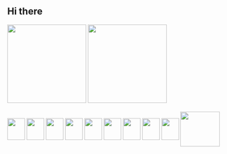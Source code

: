 ## Hi there
<div>
  <img height="180em" src="https://github-readme-stats.vercel.app/api?username=juanosccomori&show_icons=true&theme=dark"/>
  <img height="180em" src="https://github-readme-stats.vercel.app/api/top-langs/?username=juanosccomori&layout=compact&theme=dark&show_icons=true"/>
</div>

<div style="display: inline-block"><br/>
  <img align="center" height="50" width="40" src="https://cdn.jsdelivr.net/gh/devicons/devicon/icons/html5/html5-original.svg" />
  <img align="center" height="50" width="40" src="https://cdn.jsdelivr.net/gh/devicons/devicon/icons/css3/css3-original.svg" />
  <img align="center" height="50" width="40" src="https://cdn.jsdelivr.net/gh/devicons/devicon/icons/postgresql/postgresql-original-wordmark.svg" />
  <img align="center" height="50" width="40" src="https://cdn.jsdelivr.net/gh/devicons/devicon/icons/mysql/mysql-original.svg" />
  <img align="center" height="50" width="40" src="https://cdn.jsdelivr.net/gh/devicons/devicon/icons/microsoftsqlserver/microsoftsqlserver-plain-wordmark.svg" />
  <img align="center" height="50" width="40" src="https://cdn.jsdelivr.net/gh/devicons/devicon/icons/react/react-original-wordmark.svg" />

  <img align="center" height="50" width="40" src="https://cdn.jsdelivr.net/gh/devicons/devicon/icons/javascript/javascript-original.svg" />
  <img align="center" height="50" width="40" src="https://cdn.jsdelivr.net/gh/devicons/devicon/icons/java/java-original.svg" />
  <img align="center" height="50" width="40" src="https://cdn.jsdelivr.net/gh/devicons/devicon/icons/python/python-original.svg" />
  <img align="center" height="80" width="90" src="https://cdn.jsdelivr.net/gh/devicons/devicon/icons/django/django-original.svg" />
</div>

<!--
**juanosccomori/juanosccomori** is a ✨ _special_ ✨ repository because its `README.md` (this file) appears on your GitHub profile.

Here are some ideas to get you started:

- 🔭 I’m currently working on my new projects
- 🌱 I’m currently learning backend
- 👯 I’m looking to collaborate on ...
- 🤔 I’m looking for help with ...
- 💬 Ask me about ...
- 📫 How to reach me: ...
- 😄 Pronouns: ...
-  Fun fact: ...
-->
